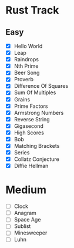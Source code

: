 # Rust Track

## Easy
- [x] Hello World
- [x] Leap
- [x] Raindrops
- [x] Nth Prime
- [x] Beer Song
- [x] Proverb
- [x] Difference Of Squares
- [x] Sum Of Multiples
- [x] Grains
- [x] Prime Factors
- [x] Armstrong Numbers
- [x] Reverse String
- [x] Gigasecond
- [x] High Scores
- [x] Bob
- [x] Matching Brackets
- [x] Series
- [x] Collatz Conjecture
- [x] Diffie Hellman

# Medium
- [ ] Clock
- [ ] Anagram
- [ ] Space Age
- [ ] Sublist
- [ ] Minesweeper
- [ ] Luhn
